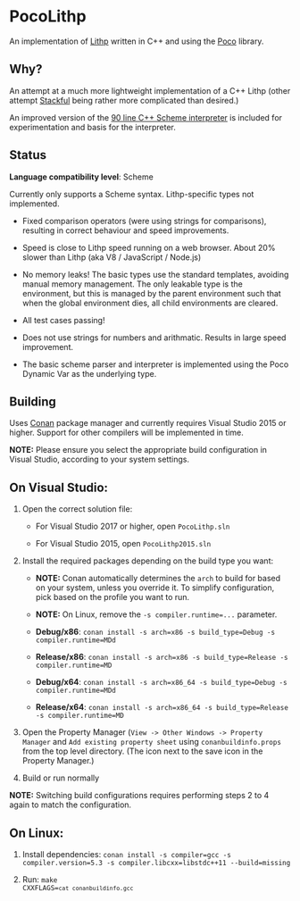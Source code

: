 PocoLithp
=========

An implementation of [Lithp](https://github.com/andrakis/node-lithp) written in C++ and using the [Poco](https://procoproject.org) library.

Why?
----

An attempt at a much more lightweight implementation of a C++ Lithp (other attempt [Stackful](https://github.com/andrakis/Stackful) being rather more complicated than desired.)

An improved version of the [90 line C++ Scheme interpreter](https://gist.github.com/ofan/721464) is included for experimentation and basis for the interpreter.


Status
------

**Language compatibility level**: Scheme

   Currently only supports a Scheme syntax. Lithp-specific types not implemented.

* Fixed comparison operators (were using strings for comparisons), resulting in correct behaviour and speed improvements.

* Speed is close to Lithp speed running on a web browser. About 20% slower than Lithp (aka V8 / JavaScript / Node.js)

* No memory leaks! The basic types use the standard templates, avoiding manual memory management. The only leakable type is the environment, but this is managed by the parent environment such that when the global environment dies, all child environments are cleared.

* All test cases passing!

* Does not use strings for numbers and arithmatic. Results in large speed improvement.

* The basic scheme parser and interpreter is implemented using the Poco Dynamic Var as the underlying type.


Building
--------

Uses [Conan](https://www.conan.io/) package manager and currently requires Visual Studio 2015 or higher. Support for other compilers will be implemented in time.

**NOTE:** Please ensure you select the appropriate build configuration in Visual Studio, according to your system settings.

On Visual Studio:
-----------------

1. Open the correct solution file:

   * For Visual Studio 2017 or higher, open `PocoLithp.sln`

   * For Visual Studio 2015, open `PocoLithp2015.sln`

2. Install the required packages depending on the build type you want:

    * **NOTE:** Conan automatically determines the `arch` to build for based on your system, unless you override it. To simplify configuration, pick based on the profile you want to run.

	* **NOTE:** On Linux, remove the `-s compiler.runtime=...` parameter.

    * **Debug/x86**: `conan install -s arch=x86 -s build_type=Debug -s compiler.runtime=MDd`

    * **Release/x86**: `conan install -s arch=x86 -s build_type=Release -s compiler.runtime=MD`

    * **Debug/x64**: `conan install -s arch=x86_64 -s build_type=Debug -s compiler.runtime=MDd`

    * **Release/x64**: `conan install -s arch=x86_64 -s build_type=Release -s compiler.runtime=MD`

3. Open the Property Manager (`View -> Other Windows -> Property Manager` and `Add existing property sheet` using `conanbuildinfo.props` from the top level directory. (The icon next to the save icon in the Property Manager.)

4. Build or run normally

**NOTE:** Switching build configurations requires performing steps 2 to 4 again to match the configuration.

On Linux:
---------

1. Install dependencies: `conan install -s compiler=gcc -s compiler.version=5.3 -s compiler.libcxx=libstdc++11 --build=missing`

2. Run: <code>make CXXFLAGS=`cat conanbuildinfo.gcc`</code>
